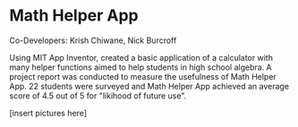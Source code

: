# Math Helper App

Co-Developers: Krish Chiwane, Nick Burcroff

Using MIT App Inventor, created a basic application of a calculator with many helper functions aimed to help students in high school algebra. A project report was conducted to measure the usefulness of Math Helper App. 22 students were surveyed and Math Helper App achieved an average score of 4.5 out of 5 for "likihood of future use". 

[insert pictures here]

